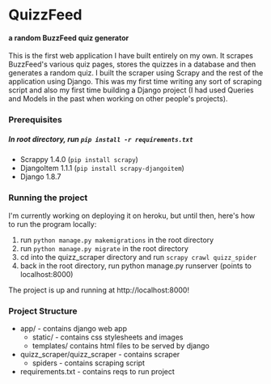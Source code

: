 # QuizzFeed
#### a random BuzzFeed quiz generator

This is the first web application I have built entirely on my own. It scrapes BuzzFeed's various quiz pages, stores the quizzes in a database and then generates a random quiz. I built the scraper using Scrapy and the rest of the application using Django. This was my first time writing any sort of scraping script and also my first time building a Django project (I had used Queries and Models in the past when working on other people's projects).

### Prerequisites

##### In root directory, run `pip install -r requirements.txt`

* Scrappy 1.4.0 (`pip install scrapy`)
* DjangoItem 1.1.1 (`pip install scrapy-djangoitem`)
* Django 1.8.7

### Running the project

I'm currently working on deploying it on heroku, but until then, here's how to run the program locally:
1. run `python manage.py makemigrations` in the root directory
2. run `python manage.py migrate` in the root directory
3. cd into the quizz_scraper directory and run `scrapy crawl quizz_spider`
4. back in the root directory, run python manage.py runserver (points to localhost:8000)

The project is up and running at http://localhost:8000!

### Project Structure

* app/ - contains django web app
	* static/ - contains css stylesheets and images
	* templates/ contains html files to be served by django
* quizz_scraper/quizz_scraper - contains scraper 
	* spiders - contains scraping script
* requirements.txt - contains reqs to run project
